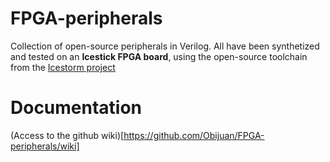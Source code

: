 # FPGA-peripherals
Collection of open-source peripherals in Verilog. All have been synthetized and tested on an **Icestick FPGA board**, using the open-source toolchain from the [Icestorm project](http://www.clifford.at/icestorm/)

# Documentation

(Access to the github wiki)[https://github.com/Obijuan/FPGA-peripherals/wiki]
